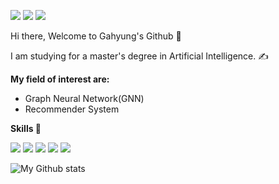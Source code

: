 <a href="https://1byone.tistory.com"  target="_blank"><img src="https://img.shields.io/badge/My Blog-FFCA28?style=flat-square&logo=Blogger&logoColor=white"/></a> <img src="https://img.shields.io/badge/ghkim10202@gmail.com-FF0000?style=flat-square&logo=gmail&logoColor=white"/>  <a href="https://www.linkedin.com/in/gahyungkim96"  target="_blank"><img src="https://img.shields.io/badge/LinkedIn-31A8FF?style=flat-square&logo=linkedin&logoColor=white"/></a> 

Hi there, Welcome to Gahyung's Github 👋

I am studying for a master's degree in Artificial Intelligence. ✍️

**My field of interest are:** 
 - Graph Neural Network(GNN) 
 - Recommender System

**Skills 💪**

<img src="https://img.shields.io/badge/Python-E5E4E2?style=flat-square&logo=python"/>  <img src="https://img.shields.io/badge/Pytorch-E5E4E2?style=flat-square&logo=pytorch&logoColor=red"/>  <img src="https://img.shields.io/badge/Pandas-E5E4E2?style=flat-square&logo=pandas&logoColor=darkblue"/>  <img src="https://img.shields.io/badge/Numpy-E5E4E2?style=flat-square&logo=numpy&logoColor=lightblue"/> <img src="https://img.shields.io/badge/DGL-E5E4E2?style=flat-square"/> 


![My Github stats](https://github-readme-stats.vercel.app/api?username=Ga-hyung&theme=swift&show_icons=true)
